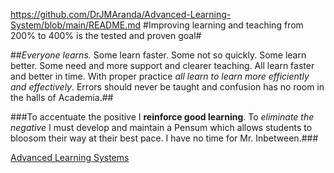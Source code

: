https://github.com/DrJMAranda/Advanced-Learning-System/blob/main/README.md
#Improving learning and teaching from 200% to 400% is the tested and proven goal#

##*Everyone learns.* Some learn faster. Some not so quickly. Some learn better. Some need and more support and clearer teaching. All learn faster and better in time. With proper practice *all learn to learn more efficiently and effectively*. Errors should never be taught and confusion has no room in the halls of Academia.##

###To accentuate the positive I **reinforce good learning**. To *eliminate the negative* I must develop and maintain a Pensum which allows students to bloosom their way at their best pace. I have no time for Mr. Inbetween.###


[Advanced Learning Systems](https://drjmaranda.github.io/Advanced-Learning-System/)
